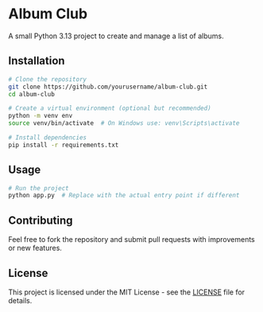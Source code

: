 # Album Club

A small Python 3.13 project to create and manage a list of albums.

## Installation

```sh
# Clone the repository
git clone https://github.com/yourusername/album-club.git
cd album-club

# Create a virtual environment (optional but recommended)
python -m venv env
source venv/bin/activate  # On Windows use: venv\Scripts\activate

# Install dependencies
pip install -r requirements.txt
```

## Usage

```sh
# Run the project
python app.py  # Replace with the actual entry point if different
```

## Contributing

Feel free to fork the repository and submit pull requests with improvements or new features.

## License

This project is licensed under the MIT License - see the [LICENSE](LICENSE) file for details.

